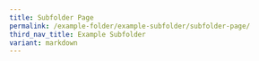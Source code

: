 ```yaml
---
title: Subfolder Page
permalink: /example-folder/example-subfolder/subfolder-page/
third_nav_title: Example Subfolder
variant: markdown
---
```

